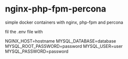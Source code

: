 # nginx-php-fpm-percona
simple docker containers with nginx, php-fpm and percona

fil the .env file with

NGINX_HOST=hostname
MYSQL_DATABASE=database
MYSQL_ROOT_PASSWORD=password
MYSQL_USER=user
MYSQL_PASSWORD=password

